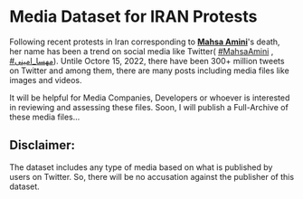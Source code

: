 # Media Dataset for IRAN Protests

Following recent protests in Iran corresponding to [__Mahsa Amini__](https://en.wikipedia.org/wiki/Death_of_Mahsa_Amini)'s death, her name has been a trend on social media like Twitter( [#MahsaAmini](https://twitter.com/search?q=%23MahsaAmini) , [#مهسا_امینی](https://twitter.com/search?q=%23%D9%85%D9%87%D8%B3%D8%A7_%D8%A7%D9%85%DB%8C%D9%86%DB%8C)).
Untile Octore 15, 2022, there have been 300+ million tweets on Twitter and among them, there are many posts including media files like images and videos.

It will be helpful for Media Companies, Developers or whoever is interested in reviewing and assessing these files. Soon, I will publish a Full-Archive of these media files...

## Disclaimer:
The dataset includes any type of media based on what is published by users on Twitter. So, there will be no accusation against the publisher of this dataset.
